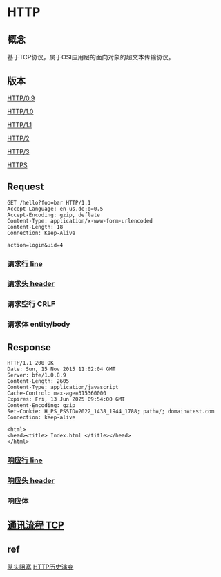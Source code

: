 # HTTP

## 概念

基于TCP协议，属于OSI应用层的面向对象的超文本传输协议。

## 版本

[HTTP/0.9](HTTP-0.9.md)

[HTTP/1.0](HTTP-1.0.md)

[HTTP/1.1](HTTP-1.1.md)

[HTTP/2](HTTP-2.md)

[HTTP/3](HTTP-3.md)

[HTTPS](HTTPS.md)

## Request

```HTTP
GET /hello?foo=bar HTTP/1.1
Accept-Language: en-us,de;q=0.5
Accept-Encoding: gzip, deflate
Content-Type: application/x-www-form-urlencoded
Content-Length: 18
Connection: Keep-Alive

action=login&uid=4

```

### [请求行 line](HTTP-req-line.md)

### [请求头 header](HTTP-header.md)

### 请求空行 CRLF

### 请求体 entity/body

## Response

```HTTP
HTTP/1.1 200 OK
Date: Sun, 15 Nov 2015 11:02:04 GMT
Server: bfe/1.0.8.9
Content-Length: 2605
Content-Type: application/javascript
Cache-Control: max-age=315360000
Expires: Fri, 13 Jun 2025 09:54:00 GMT
Content-Encoding: gzip
Set-Cookie: H_PS_PSSID=2022_1438_1944_1788; path=/; domain=test.com
Connection: keep-alive

<html>
<head><title> Index.html </title></head>
</html>
```

### [响应行 line](HTTP-resp-line.md)

### [响应头 header](HTTP-header.md)

### 响应体  

## [通讯流程 TCP](TCP.md)

## ref

[队头阻塞](https://cloud.tencent.com/developer/article/1509279)
[HTTP历史演变](https://www.cnblogs.com/imstudy/p/9234124.html)
